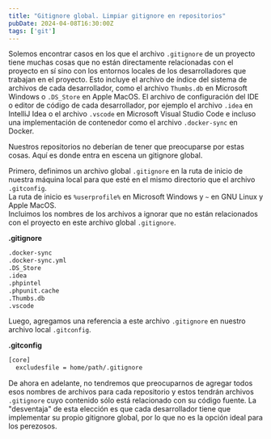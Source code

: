 ```yaml
---
title: "Gitignore global. Limpiar gitignore en repositorios"
pubDate: 2024-04-08T16:30:00Z
tags: ['git']
---
```


Solemos encontrar casos en los que el archivo `.gitignore` de un proyecto tiene muchas cosas que no están directamente relacionadas con el proyecto en sí sino con los entornos locales de los desarrolladores que trabajan en el proyecto. Esto incluye el archivo de índice del sistema de archivos de cada desarrollador, como el archivo `Thumbs.db` en Microsoft Windows o `.DS_Store` en Apple MacOS. El archivo de configuración del IDE o editor de código de cada desarrollador, por ejemplo el archivo `.idea` en IntelliJ Idea o el archivo `.vscode` en Microsoft Visual Studio Code e incluso una implementación de contenedor como el archivo `.docker-sync` en Docker.

Nuestros repositorios no deberían de tener que preocuparse por estas cosas. Aquí es donde entra en escena un gitignore global.

Primero, definimos un archivo global `.gitignore` en la ruta de inicio de nuestra máquina local para que esté en el mismo directorio que el archivo `.gitconfig`.   
La ruta de inicio es `%userprofile%` en Microsoft Windows y `~` en GNU Linux y Apple MacOS.  
Incluimos los nombres de los archivos a ignorar que no están relacionados con el proyecto en este archivo global `.gitignore`.

**.gitignore**

```bash
.docker-sync
.docker-sync.yml
.DS_Store
.idea
.phpintel
.phpunit.cache
.Thumbs.db
.vscode
```

Luego, agregamos una referencia a este archivo `.gitignore` en nuestro archivo local `.gitconfig`.

**.gitconfig**

```bash
[core]
  excludesfile = home/path/.gitignore
```

De ahora en adelante, no tendremos que preocuparnos de agregar todos esos nombres de archivos para cada repositorio y estos tendrán archivos `.gitignore` cuyo contenido sólo está relacionado con su código fuente. La "desventaja" de esta elección es que cada desarrollador tiene que implementar su propio gitignore global, por lo que no es la opción ideal para los perezosos.